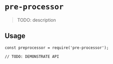 # `pre-processor`

> TODO: description

## Usage

```
const preprocessor = require('pre-processor');

// TODO: DEMONSTRATE API
```
